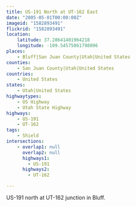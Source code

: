 ```yaml
---
title: US-191 North at UT-162 East
date: "2005-05-01T00:00:00Z"
imageid: "1582893491"
flickrid: "1582893491"
location:
    latitude: 37.28641401964218
    longitude: -109.54575061798096
places:
    - Bluff|San Juan County|Utah|United States
counties:
    - San Juan County|Utah|United States
countries:
    - United States
states:
    - Utah|United States
highwaytypes:
    - US Highway
    - Utah State Highway
highways:
    - US-191
    - UT-162
tags:
    - Shield
intersections:
    - overlap1: null
      overlap2: null
      highways1:
        - US-191
      highways2:
        - UT-162

---
```

US-191 north at UT-162 junction in Bluff.